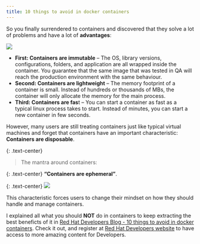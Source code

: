 ```yaml
---
title: 10 things to avoid in docker containers
---
```


So you finally surrendered to containers and discovered that they solve a lot of problems and have a lot of **advantages**:

![](https://rhdevelopers.files.wordpress.com/2014/11/shipping_containers_at_clyde.jpg?w=320)

- **First: Containers are immutable** – The OS, library versions, configurations, folders, and application are all wrapped inside the container. You guarantee that the same image that was tested in QA will reach the production environment with the same behaviour.
- **Second: Containers are lightweight** – The memory footprint of a container is small. Instead of hundreds or thousands of MBs, the container will only allocate the memory for the main process.
- **Third: Containers are fas**t – You can start a container as fast as a typical linux process takes to start. Instead of minutes, you can start a new container in few seconds.

However, many users are still treating containers just like typical virtual machines and forget that containers have an important characteristic: **Containers are disposable**.

{: .text-center}
> The mantra around containers:

{: .text-center}
 **“Containers are ephemeral”**.

{: .text-center}
![](https://rhdevelopers.files.wordpress.com/2015/03/rh_icon_container_with_app_flat.png?w=640)

This characteristic forces users to change their mindset on how they should handle and manage containers.

I explained all what you should **NOT** do in containers to keep extracting the best beneficts of it in [Red Hat Developers Blog - 10 things to avoid in docker containers](https://developers.redhat.com/blog/2016/02/24/10-things-to-avoid-in-docker-containers/). Check it out, and register at [Red Hat Developers website](https://developers.redhat.com/) to have access to more amazing content for Developers.

